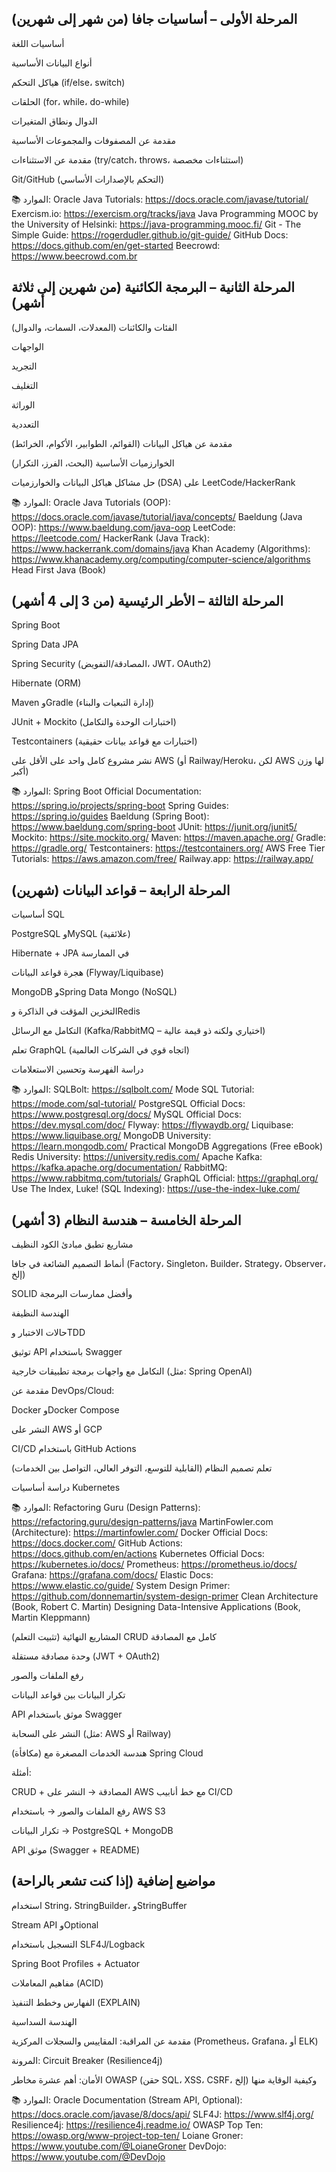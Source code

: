 ## المرحلة الأولى – أساسيات جافا (من شهر إلى شهرين)
أساسيات اللغة

أنواع البيانات الأساسية

هياكل التحكم (if/else، switch)

الحلقات (for، while، do-while)

الدوال ونطاق المتغيرات

مقدمة عن المصفوفات والمجموعات الأساسية

مقدمة عن الاستثناءات (try/catch، throws، استثناءات مخصصة)

Git/GitHub (التحكم بالإصدارات الأساسي)

📚 الموارد:
Oracle Java Tutorials: https://docs.oracle.com/javase/tutorial/
Exercism.io: https://exercism.org/tracks/java
Java Programming MOOC by the University of Helsinki: https://java-programming.mooc.fi/
Git - The Simple Guide: https://rogerdudler.github.io/git-guide/
GitHub Docs: https://docs.github.com/en/get-started
Beecrowd: https://www.beecrowd.com.br

## المرحلة الثانية – البرمجة الكائنية (من شهرين إلى ثلاثة أشهر)
الفئات والكائنات (المعدلات، السمات، والدوال)

الواجهات

التجريد

التغليف

الوراثة

التعددية

مقدمة عن هياكل البيانات (القوائم، الطوابير، الأكوام، الخرائط)

الخوارزميات الأساسية (البحث، الفرز، التكرار)

حل مشاكل هياكل البيانات والخوارزميات (DSA) على LeetCode/HackerRank

📚 الموارد:
Oracle Java Tutorials (OOP): https://docs.oracle.com/javase/tutorial/java/concepts/
Baeldung (Java OOP): https://www.baeldung.com/java-oop
LeetCode: https://leetcode.com/
HackerRank (Java Track): https://www.hackerrank.com/domains/java
Khan Academy (Algorithms): https://www.khanacademy.org/computing/computer-science/algorithms
Head First Java (Book)

## المرحلة الثالثة – الأطر الرئيسية (من 3 إلى 4 أشهر)
Spring Boot

Spring Data JPA

Spring Security (المصادقة/التفويض، JWT، OAuth2)

Hibernate (ORM)

Maven وGradle (إدارة التبعيات والبناء)

JUnit + Mockito (اختبارات الوحدة والتكامل)

Testcontainers (اختبارات مع قواعد بيانات حقيقية)

نشر مشروع كامل واحد على الأقل على AWS (أو Railway/Heroku، لكن AWS لها وزن أكبر)

📚 الموارد:
Spring Boot Official Documentation: https://spring.io/projects/spring-boot
Spring Guides: https://spring.io/guides
Baeldung (Spring Boot): https://www.baeldung.com/spring-boot
JUnit: https://junit.org/junit5/
Mockito: https://site.mockito.org/
Maven: https://maven.apache.org/
Gradle: https://gradle.org/
Testcontainers: https://testcontainers.org/
AWS Free Tier Tutorials: https://aws.amazon.com/free/
Railway.app: https://railway.app/

## المرحلة الرابعة – قواعد البيانات (شهرين)
أساسيات SQL

PostgreSQL وMySQL (علائقية)

Hibernate + JPA في الممارسة

هجرة قواعد البيانات (Flyway/Liquibase)

MongoDB وSpring Data Mongo (NoSQL)

التخزين المؤقت في الذاكرة وRedis

التكامل مع الرسائل (Kafka/RabbitMQ – اختياري ولكنه ذو قيمة عالية)

تعلم GraphQL (اتجاه قوي في الشركات العالمية)

دراسة الفهرسة وتحسين الاستعلامات

📚 الموارد:
SQLBolt: https://sqlbolt.com/
Mode SQL Tutorial: https://mode.com/sql-tutorial/
PostgreSQL Official Docs: https://www.postgresql.org/docs/
MySQL Official Docs: https://dev.mysql.com/doc/
Flyway: https://flywaydb.org/
Liquibase: https://www.liquibase.org/
MongoDB University: https://learn.mongodb.com/
Practical MongoDB Aggregations (Free eBook)
Redis University: https://university.redis.com/
Apache Kafka: https://kafka.apache.org/documentation/
RabbitMQ: https://www.rabbitmq.com/tutorials/
GraphQL Official: https://graphql.org/
Use The Index, Luke! (SQL Indexing): https://use-the-index-luke.com/

## المرحلة الخامسة – هندسة النظام (3 أشهر)
مشاريع تطبق مبادئ الكود النظيف

أنماط التصميم الشائعة في جافا (Factory، Singleton، Builder، Strategy، Observer، إلخ)

SOLID وأفضل ممارسات البرمجة

الهندسة النظيفة

حالات الاختبار وTDD

توثيق API باستخدام Swagger

التكامل مع واجهات برمجة تطبيقات خارجية (مثل: Spring OpenAI)

مقدمة عن DevOps/Cloud:

Docker وDocker Compose

النشر على AWS أو GCP

CI/CD باستخدام GitHub Actions

تعلم تصميم النظام (القابلية للتوسع، التوفر العالي، التواصل بين الخدمات)

دراسة أساسيات Kubernetes

📚 الموارد:
Refactoring Guru (Design Patterns): https://refactoring.guru/design-patterns/java
MartinFowler.com (Architecture): https://martinfowler.com/
Docker Official Docs: https://docs.docker.com/
GitHub Actions: https://docs.github.com/en/actions
Kubernetes Official Docs: https://kubernetes.io/docs/
Prometheus: https://prometheus.io/docs/
Grafana: https://grafana.com/docs/
Elastic Docs: https://www.elastic.co/guide/
System Design Primer: https://github.com/donnemartin/system-design-primer
Clean Architecture (Book, Robert C. Martin)
Designing Data-Intensive Applications (Book, Martin Kleppmann)

المشاريع النهائية (تثبيت التعلم)
CRUD كامل مع المصادقة

وحدة مصادقة مستقلة (JWT + OAuth2)

رفع الملفات والصور

تكرار البيانات بين قواعد البيانات

API موثق باستخدام Swagger

النشر على السحابة (مثل: AWS أو Railway)

(مكافأة) هندسة الخدمات المصغرة مع Spring Cloud

أمثلة:

CRUD + المصادقة → النشر على AWS مع خط أنابيب CI/CD

رفع الملفات والصور → باستخدام AWS S3

تكرار البيانات → PostgreSQL + MongoDB

API موثق (Swagger + README)

## مواضيع إضافية (إذا كنت تشعر بالراحة)
استخدام String، StringBuilder، وStringBuffer

Stream API وOptional

التسجيل باستخدام SLF4J/Logback

Spring Boot Profiles + Actuator

مفاهيم المعاملات (ACID)

الفهارس وخطط التنفيذ (EXPLAIN)

الهندسة السداسية

مقدمة عن المراقبة: المقاييس والسجلات المركزية (Prometheus، Grafana، أو ELK)

المرونة: Circuit Breaker (Resilience4j)

الأمان: أهم عشرة مخاطر OWASP (حقن SQL، XSS، CSRF، إلخ) وكيفية الوقاية منها

📚 الموارد:
Oracle Documentation (Stream API, Optional): https://docs.oracle.com/javase/8/docs/api/
SLF4J: https://www.slf4j.org/
Resilience4j: https://resilience4j.readme.io/
OWASP Top Ten: https://owasp.org/www-project-top-ten/
Loiane Groner: https://www.youtube.com/@LoianeGroner
DevDojo: https://www.youtube.com/@DevDojo